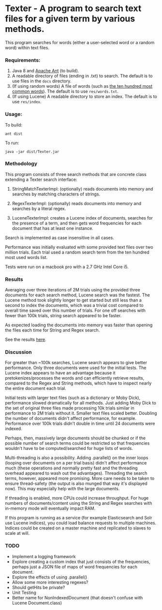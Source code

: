 # Texter - A program to search text files for a given term by various methods.

This program searches for words (either a user-selected word or a random word) within text files.

### Requirements:

1. Java 8 and [Apache Ant](https://ant.apache.org/bindownload.cgi) (to build).
2. A readable directory of files (ending in .txt) to search. The default is to use files in the `docs` directory.
3. (If using random words) A file of words (such as [the ten hundred most common words](http://splasho.com/upgoer5/phpspellcheck/dictionaries/1000.dicin)). The default is to use `res/words.txt`.
4. (If using Lucene) A readable directory to store an index. The default is to use `res/index`.

### Usage:

To build:

`ant dist`

To run:

`java -jar dist/Texter.jar`

### Methodology

This program consists of three search methods that are concrete class extending a Texter search interface:

1. StringMatchTexterImpl: (optionally) reads documents into memory and searches by matching characters of strings. 

2. RegexTexterImpl: (optionally) reads documents into memory and searches by a literal regex.

3. LuceneTexterImpl: creates a Lucene index of documents, searches for the presence of a term, and then gets word frequencies for each document that has at least one instance. 

Search is implemented as case insensitive in all cases.

Performance was initially evaluated with some provided text files over two million trials. Each trial used a random search term from the ten hundred most used words list.

Tests were run on a macbook pro with a 2.7 GHz Intel Core i5.

### Results

Averaging over three iterations of 2M trials using the provided three documents for each search method, Lucene search was the fastest. The Lucene method took slightly longer to get started but still less than a second to index the documents, which was a trivial cost compared to overall time saved over this number of trials. For one off searches with fewer than 100k trials, string search appeared to be faster.

As expected loading the documents into memory was faster than opening the files each time for String and Regex search.

See the results [here](https://github.com/fscott/texter/blob/master/results.pdf).

### Discussion

For greater than ~100k searches, Lucene search appears to give better performance. Only three documents were used for the initial tests. The Lucene index appears to have an advantage because it pretokenizes/processes the words and can efficiently retrieve results, compared to the Regex and String methods, which have to inspect nearly the entire document each trial.

Initial tests with larger text files (such as a dictionary or Moby Dick), performance slowed dramatically for all methods. Just adding Moby Dick to the set of original three files made processing 10k trials similar in performance to 2M trials without it. Smaller text files scaled better. Doubling the number of documents didn't affect performance, for example. Performance over 100k trials didn't double in time until 24 documents were indexed.

Perhaps, then, massively large documents should be chunked or if the possible number of search terms could be restricted so that frequencies wouldn't have to be computed/searched for huge lists of words.

Multi-threading is also a possibility. Adding .parallel() on the inner loops (looping over documents on a per trial basis) didn't affect performance much (these operations and normally pretty fast and the threading overhead appeared to wash out the advantages). Threading the search terms, however, appeared more promising. More care needs to be taken to ensure thread-safety (the output is also munged that way it's displayed now). This may especially help with the large documents.

If threading is enabled, more CPUs could increase throughput. For huge numbers of documents/content using the String and Regex searches with in-memory mode will eventually impact RAM.

If this program is running as a service (for example Elasticsearch and Solr use Lucene indices), you could load balance requests to multiple machines. Indices could be created on a master machine and replicated to slaves to scale at will. 


### TODO

- Implement a logging framework
- Explore creating a custom index that just consists of the frequencies, perhaps just a JSON file of maps 
of word frequencies for each document.
- Explore the effects of using .parallel()
- Allow some more interesting regexes?
- Should getHits be private?
- Unit Testing
- Better name for NonIndexedDocument (that doesn't confuse with Lucene Document.class)

